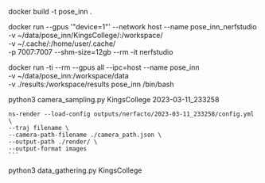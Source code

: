 docker build -t pose_inn .

docker run --gpus '"device=1"' --network host --name pose_inn_nerfstudio \
        -v ~/data/pose_inn/KingsCollege/:/workspace/ \
        -v ~/.cache/:/home/user/.cache/ \
        -p 7007:7007 --shm-size=12gb --rm -it nerfstudio


docker run -ti --rm --gpus all --ipc=host --name pose_inn \
    -v ~/data/pose_inn:/workspace/data \
    -v ./results:/workspace/results pose_inn /bin/bash


python3 camera_sampling.py KingsCollege 2023-03-11_233258


    ns-render --load-config outputs/nerfacto/2023-03-11_233258/config.yml \
    --traj filename \
    --camera-path-filename ./camera_path.json \
    --output-path ./render/ \
    --output-format images
    ```

python3 data_gathering.py KingsCollege